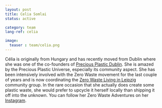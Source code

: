 ```yaml
---
layout: post
title: Celia Somlai
status: active

category: team
lang-ref: celia

image:
  teaser : team/celia.png
---
```


Célia is originally from Hungary and has recently moved from Dublin where she was one of the co-founders of [Precious Plastic Dublin](https://www.preciousplasticdublin.org/). She is amazed by the Precious Plastic Universe, especially its community aspect. She has been intensively involved with the Zero Waste movement for the last couple of years and is now coordinating the [Zero Waste Living in Leipzig](https://www.meetup.com/Zero-Waste-Leipzig/) community group. In the rare occasion that she actually does create some plastic waste, she would prefer to upcycle it herself locally than shipping it off into the unknown. You can follow her Zero Waste Adventures on her [Instagram](https://www.instagram.com/zerowaste.adventures/).

